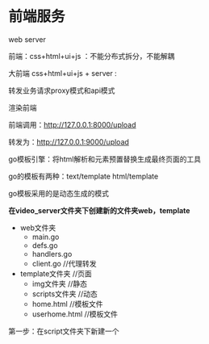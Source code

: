 # 前端服务

web server

前端：css+html+ui+js  ：不能分布式拆分，不能解耦

大前端   css+html+ui+js  + server  :

转发业务请求proxy模式和api模式

渲染前端

前端调用：http://127.0.0.1:8000/upload

转发为：http://127.0.0.1:9000/upload

go模板引擎：将html解析和元素预置替换生成最终页面的工具

go的模板有两种：text/template   html/template

go模板采用的是动态生成的模式



**在video_server文件夹下创建新的文件夹web，template**

+ web文件夹
  + main.go
  + defs.go
  + handlers.go
  + client.go  //代理转发
+ template文件夹  //页面
  + img文件夹 //静态
  + scripts文件夹 //动态
  + home.html //模板文件
  + userhome.html //模板文件



第一步：在script文件夹下新建一个

